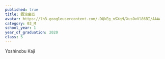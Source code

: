 ```yaml
---
published: true
title: 鍜治慶亘
avatar: https://lh3.googleusercontent.com/-DQkEg_nSXqM/XusOvVl86BI/AAAAAAAATvM/T8WnqWvRDMsQVI6oIqN_7XbtkOFKJtq9gCE0YBhgLKroEAL1Ocqz-JfylGvEMA6WYWqE4XXdPFV8VdZqfHzBADzB-gukmGn790glqoBjw76XO2XX7YX1FWnsnTQ6E0EWJaRUwWasr4UuodFe1QtpTwZP_Dlzs_yFeYiKcnSnrgCyCLiauQ505Gs6SrcRtREC-BxB7OIGcHL865p_gnkFsH4SmAlKVXUgYobYWnmoDppExwF8tZPhontmH1AfiH6roU4CdAt5QyZW49QX8WB-2oPdpF6Ct7xQLzFSS-0m5XHem1raL41R_bMtwFl5Jvp-C8tmfsJ2tqWIM1uLmihJMJ-StqfF6YZOAlqejf6jY70ItPFgs_4BAn9wo11WEOcpjoScfC8vfmmpnIx2kwIrNTMarvHeMTzR-2f2p7CNeYjkFFOOrnKToA3_Ow2RdEDpWTPIC5c8bbA9J-010KoYsGAWtRScFis0K7_XKfcYlkct6KIY2y_qHliURCLGXnwHgJzFcO8WbVhYe6Gi9yx8rce_LjQBiA1A6P_DOYtVKEnRbJBgBrJu6wDTl2EkcW6lx7LV6fkDXr_pxiXOA6SxDxSWRpO1RU1aXJzokRIqxUXhhlTLwNb3M3o1OwEuxsmZElhLf4YRh8Z1FKTHw8OBm98gZqh4Pg9nVZsNPxFphcXyYAUPnYCXDItBZK96f78k0NJey78Y_uAfgQlaQICYzsEEZ6wtUiYi_EXuOTj-iYFiDnBwXW8btykFhdFG6Gfao72y4IWv-AWo3t1TjudBEZLWLoQ7bgeLkq6ghMJevu4IG/kaji%2B%25282%2529.jpg
category: 03_M
school_year: 1
year_of_graduation: 2020
class: 5
---
```

Yoshinobu Kaji
